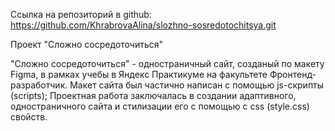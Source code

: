 Cсылка на репозиторий в github: https://github.com/KhrabrovaAlina/slozhno-sosredotochitsya.git

Проект "Сложно сосредоточиться"

"Сложно сосредоточиться" - одностраничный сайт, созданый по макету Figma, в рамках учебы в Яндекс Практикуме на факультете Фронтенд-разработчик. Макет сайта был частично написан с помощью js-скрипты (scripts); Проектная работа заключалась в создании адаптивного, одностраничного сайта и стилизации его с помощью с css (style.css) свойств.


